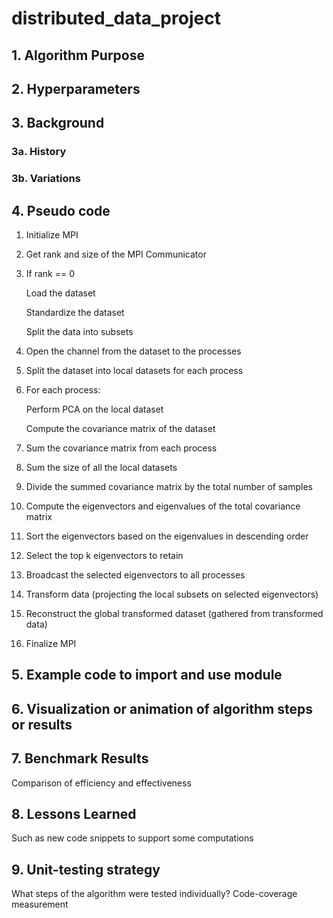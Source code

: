 # distributed_data_project

## 1. Algorithm Purpose

## 2. Hyperparameters

## 3. Background

### 3a. History

### 3b. Variations

## 4. Pseudo code

1. Initialize MPI
2. Get rank and size of the MPI Communicator
3. If rank == 0
   
      Load the dataset
   
      Standardize the dataset
   
      Split the data into subsets
   
5. Open the channel from the dataset to the processes
6. Split the dataset into local datasets for each process
7. For each process:

    Perform PCA on the local dataset

    Compute the covariance matrix of the dataset

9. Sum the covariance matrix from each process
10. Sum the size of all the local datasets 
11. Divide the summed covariance matrix by the total number of samples
12. Compute the eigenvectors and eigenvalues of the total covariance matrix
13. Sort the eigenvectors based on the eigenvalues in descending order
14. Select the top k eigenvectors to retain
15. Broadcast the selected eigenvectors to all processes
16. Transform data (projecting the local subsets on selected eigenvectors)
17. Reconstruct the global transformed dataset (gathered from transformed data)
18. Finalize MPI


## 5. Example code to import and use module

## 6. Visualization or animation of algorithm steps or results

## 7. Benchmark Results

Comparison of efficiency and effectiveness 

## 8. Lessons Learned
Such as new code snippets to support some computations

## 9. Unit-testing strategy
What steps of the algorithm were tested individually?
Code-coverage measurement
